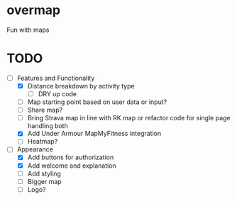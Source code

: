 # overmap
Fun with maps

# TODO

- [ ] Features and Functionality
  - [x] Distance breakdown by activity type
    - [ ] DRY up code
  - [ ] Map starting point based on user data or input?
  - [ ] Share map?
  - [ ] Bring Strava map in line with RK map or refactor code for single page handling both
  - [x] Add Under Armour MapMyFitness integration
  - [ ] Heatmap?
- [ ] Appearance
  - [x] Add buttons for authorization
  - [x] Add welcome and explanation
  - [ ] Add styling
  - [ ] Bigger map
  - [ ] Logo?
